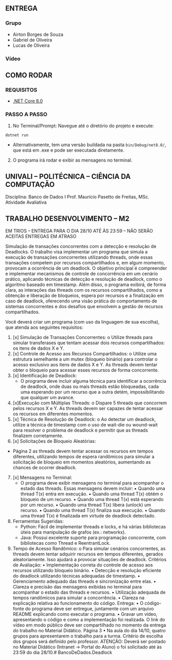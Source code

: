 ﻿## ENTREGA
### Grupo

- Airton Borges de Souza
- Gabriel de Oliveira
- Lucas de Oliveira

### Vídeo



## COMO RODAR

### REQUISITOS
- [.NET Core 8.0](https://dotnet.microsoft.com/download/dotnet/8.0)

### PASSO A PASSO

1. No Terminal/Prompt: Navegue até o diretório do projeto e execute:
```bash
dotnet run
```
- Alternativamente, tem uma versão buildada na pasta `bin/Debug/net8.0/`, que está em .exe e pode ser executada diretamente.
2. O programa irá rodar e exibir as mensagens no terminal.

## UNIVALI – POLITÉCNICA – CIÊNCIA DA COMPUTAÇÃO
Disciplina: Banco de Dados I
Prof. Maurício Pasetto de Freitas, MSc.
Atividade Avaliativa
## TRABALHO DESENVOLVIMENTO – M2
EM TRIOS – ENTREGA PARA O DIA 28/10 ATÉ ÀS 23:59 – NÃO SERÃO ACEITAS ENTREGAS EM ATRASO

Simulação de transações concorrentes com a detecção e resolução de Deadlocks.
O trabalho visa implementar um programa que simula a execução de
transações concorrentes utilizando threads, onde essas transações competem por recursos
compartilhados e, em algum momento, provocam a ocorrência de um deadlock. O
objetivo principal é compreender e implementar mecanismos de controle de
concorrência em um cenário prático, aplicando técnicas de detecção e resolução de
deadlock, como o algoritmo baseado em timestamp. Além disso, o programa exibirá, de
forma clara, as interações das threads com os recursos compartilhados, como a obtenção
e liberação de bloqueios, espera por recursos e a finalização em caso de deadlock,
oferecendo uma visão prática do comportamento de sistemas concorrentes e dos
desafios que envolvem a gestão de recursos compartilhados.

Você deverá criar um programa (com uso da linguagem de sua escolha), que atenda aos
seguintes requisitos:

1. [x] Simulação de Transações Concorrentes:
   o Utilize threads para simular transferases que tentam acessar dois recursos
   compartilhados: os itens de dados X e Y.
2. [x] Controle de Acesso aos Recursos Compartilhados:
   o Utilize uma estrutura semelhante a um mutex (bloqueio binário) para
   controlar o acesso exclusivo aos itens de dados X e Y. As threads devem
   tentar obter o bloqueio para acessar esses recursos de forma concorrente.
3. [x] Identificação de Deadlock:
   - O programa deve incluir alguma técnica para identificar a ocorrência de
   deadlock, onde duas ou mais threads estão bloqueadas, cada uma
   esperando por um recurso que a outra detém, impossibilitando que qualquer
   um avance.
4. [x]Execução com Múltiplas Threads:
   o Dispare 5 threads que concorrem pelos recursos X e Y. As threads devem ser
   capazes de tentar acessar os recursos em diferentes momentos.
5. [x] Técnica de Resolução de Deadlock:
   o Ao detectar um deadlock, utilize a técnica de timestamp com o uso de wait-die ou wound-wait para resolver o problema de deadlock e permitir que as
   threads finalizem corretamente.
6.  [x] Solicitações de Bloqueio Aleatórias:
   - Página 2
   as threads devem tentar acessar os recursos em tempos diferentes, utilizando
   tempos de espera randômicos para simular a solicitação de bloqueio em
   momentos aleatórios, aumentando as chances de ocorrer deadlock.
7. [x] Mensagens no Terminal:
   - O programa deve exibir mensagens no terminal para acompanhar o estado
   das threads. Essas mensagens devem incluir:
   ▪ Quando uma thread T(x) entra em execução.
   ▪ Quando uma thread T(x) obtém o bloqueio de um recurso.
   ▪ Quando uma thread T(x) está esperando por um recurso.
   ▪ Quando uma thread T(x) libera (unlock) um recurso.
   ▪ Quando uma thread T(x) finaliza sua execução.
   ▪ Quando uma thread T(x) é finalizada em virtude de deadlock
   detectado.
8. Ferramentas Sugeridas:
   - Python: Fácil de implementar threads e locks, e há várias bibliotecas úteis
   para manipulação de grafos (ex.: networkx).
   - Java: Possui excelente suporte para programação concorrente, com
   bibliotecas como Thread e ReentrantLock.
9. Tempo de Acesso Randômico:
   o Para simular cenários concorrentes, as threads devem tentar adquirir recursos
   em tempos diferentes, gerados aleatoriamente. Isso ajudará a provocar
   situações de deadlock.
   Critérios de Avaliação:
   • Implementação correta do controle de acesso aos recursos utilizando bloqueio
   binário.
   • Detecção e resolução eficiente do deadlock utilizando técnicas adequadas de
   timestamp.
   • Gerenciamento adequado das threads e sincronização entre elas.
   • Clareza e precisão das mensagens exibidas no terminal para acompanhar o estado
   das threads e recursos.
   • Utilização adequada de tempos randômicos para simular a concorrência.
   • Clareza na explicação relativa ao funcionamento do código.
   Entrega:
   • O código-fonte do programa deve ser entregue, juntamente com um arquivo
   README explicando como executar o programa.
   • Gravar um vídeo, apresentando o código e como a implementação foi realizada.
   O link do vídeo em modo público deve ser compartilhado no momento da entrega
   do trabalho no Material Didático.
   Página 3
   • Na aula do dia 14/10, quatro grupos para apresentarem o trabalho para a turma.
   Critério de escolha dos grupos será definido pelo professor.
   ATENÇÃO: Deverá ser postado no Material Didático (Intranet → Portal do Aluno) o foi
   solicitado até às 23:59 do dia 28/10.#   B a n c o D e D a d o s . D e a d l o c k  
 